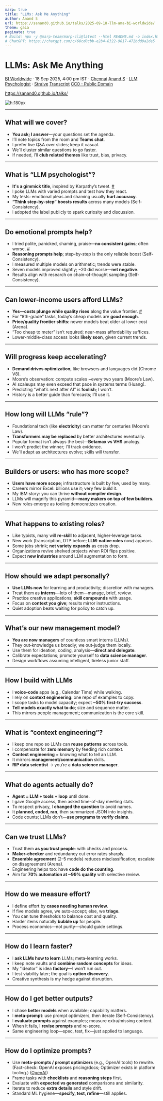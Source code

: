 ```yaml
---
marp: true
title: "LLMs: Ask Me Anything"
author: Anand S
url: https://sanand0.github.io/talks/2025-09-18-llm-ama-bi-worldwide/
theme: gaia
paginate: true
# Build: npx -y @marp-team/marp-cli@latest --html README.md -o index.html
# ChatGPT: https://chatgpt.com/c/68cd0cbb-e2b4-8322-9817-472bdd9a2de5
---
```


<style>
transcript { display: none; }
</style>

# LLMs: Ask Me Anything

[BI Worldwide](https://www.biworldwide.com/) · 18 Sep 2025, 4:00 pm IST · [Chennai](https://maps.app.goo.gl/GxW7USQhuknHL3Vs5)
[Anand S](https://s-anand.net/) · [LLM Psychologist](https://www.linkedin.com/in/sanand0/) · [Straive](https://straive.com/)
[Transcript](https://github.com/sanand0/talks/blob/main/2025-09-18-llm-ama-bi-worldwide/README.md)
[CC0 - Public Domain](https://creativecommons.org/publicdomain/zero/1.0/)

https://sanand0.github.io/talks/

![h:180px](https://api.qrserver.com/v1/create-qr-code/?size=150x150&data=https://sanand0.github.io/talks/2025-09-18-llm-ama-bi-worldwide/)

---

## What will we cover?

- **You ask; I answer**—your questions set the agenda.
- I’ll note topics from the room and **Teams chat**.
- I prefer live Q\&A over slides; keep it casual.
- We’ll cluster similar questions to go faster.
- If needed, I’ll **club related themes** like trust, bias, privacy.

<transcript>

## Host Introduction

We know what HT session stands for because you have explained briefly about it in one of our email communications. And also this is actually a practice of bringing an eminent speaker from the external world who is a subject matter expert to come and share—I mean, create this forum to come and share the best practices and also the subject that they are a kind of expert in.

And this time, in the HT session for this year, FY26, the first session that we have actually scheduled is today, across India. We, on behalf of DAW India, will welcome with a big round of applause, Mr. Anand.

Welcome, sir. There is a quick note. We were just preparing this quick welcome note, going through his website, and there has been a lot of interesting information that he has written on his own. And he has kept it ready in case of any of these sessions, that he wanted to present what is the welcome note that you want to give him. And few experts from what he has actually listed down.

He is an… he is an LMM psychologist that we have actually mentioned. He takes psychology and also he is a co-founder for an organization called Gramener, which is now called as Strive. And he is one of the top 10, one of the top 10 data scientists in India, right? That is, that is also one other thing.

And he is a student of Vidya Mandir, where even Prasad has been one of his batchmates there. And he is a next alumni of IIT Chennai. IIT, the first, the top 10 prestigious institutions have been listed in NIRT this year. So he is from IIT Chennai. And then, he didn’t stop there. Impressed by his managers in IBM, he also went ahead and did his business studies in IIM Bangalore. Right? So he’s both IIT, has done both in IIT as well as in IIM as well.

And he worked at different companies like Lehman Brothers in investment banking, and a couple of brief stints with Boston and Infosys Consultancy in London. Then the startup bug bit him. So along with his four like-minded friends, he started this organization called Gramener. And eventually, that was, then he moved to Singapore and that was taken over or acquired by a company called Strive. That is where he is from.

And you know, we have also mentioned about his blogs. His blog is S-hyphen-anand.net. And he is also a TED speaker, and you could see a lot of his talks that is recorded, and there is a repository on his website. You can go ahead and look at it.

And finally, on the personal side, he has been called as Ajith or Arvind Swami during his IIT sessions, on a funny side of it. And he is also, has learned both Mridangam and keyboard for quite some years and performed at his college as well. With that note, welcome you, sir. The floor is yours. Thank you.

## Speaker's Talk

So now you know, if you want somebody to introduce you, you write the introduction, give it to them.

What shall we talk about today? The floor is yours, actually. I can talk about all kinds of things. **What I talk about will be interesting to me. What you ask for will be interesting to you. You ask.**

**Question**: LLMs is a broad topic. What would you like to know? What are you curious about? What are you worried about? And people on Teams, please feel free to type your questions or topics that you would like to talk about on the chat. I’ll also make a note.

**Question**: Security concerns and data privacy.

**Question**: What do you mean by LLM psychologist?

**Question**: How do you learn?

**Question**: Who has more scope? The one who creates the models or the one who uses?

**Question**: So we already talked about RIP Data Scientist. So maybe it is playing different roles, so we don't want that to happen. So what is it that it's going to do?

**Question**: How long will LLM rule the world?

**Question**: Can we trust the LLM?

**Question**: And from Teams: Bias and lack of transparency as of now.

**Answer**: Fair point. I will club that with, "Can we trust LLMs?" I'll probably take one or two more questions and then we will... Is MCP server integration to LLMs better than OpenAI integration?

**Question**: What is next to AI and what would be the future of roles in software industries that we have today?

**Question**: Is it feasible from a cost perspective, compared to the lower middle class?

My screen is not yet visible, so I will share my screen. And it should be visible if this says it is visible. Great.

</transcript>

---

## What is “LLM psychologist”?

- **It's a gimmick title**, inspired by Karpathy’s tweet. [#][1]
- I poke LLMs with varied prompts and test how they react.
- My tests: emotional pleas and shaming usually **hurt accuracy**.
- **“Think step-by-step” boosts results** across many models (Self-Consistency).
- I adopted the label publicly to spark curiosity and discussion.

<transcript>

So, some of you may have heard of Andrej Karpathy. He coined the term LLM psychologist. He put in a tweet, and here it is somewhere. This was the tweet that originally coined the term.

Is there a way we can reduce the volume so that I can speak a little louder and people still not have a problem? Okay. Now that I am speaking and this is not picking it up. That's about it. Good. Yes.

So Andrej Karpathy said these examples illustrate that no matter how trivial, it makes sense to be a prompt engineer. And he says, I also like to think of this role as a kind of LLM psychologist. I was delivering a talk at MDI Gurgaon and I needed some gimmick. So, what I did was called up our head of HR and said, "Manju, do you have any problem if I start calling myself LLM psychologist? Can I make that my official designation?" She said, "Anand, you have sold your company, you can do what you want." Okay. I went on stage, opened LinkedIn, and in front of everybody, changed my designation to LLM psychologist and declared myself as the world's first official LLM psychologist.

**What is it? It is a gimmick. What does it really mean? Nothing.** This is exactly what I did in 2011 when the term data scientist was coined. I started calling myself data scientist. That term picked up. This probably won't, but it's still different. But what do I do? What I do is explore LLMs, understand what they do, poke them in different ways, and see if by poking them in different ways, they behave differently.

</transcript>

---

## Do emotional prompts help?

- I tried polite, panicked, shaming, praise—**no consistent gains**; often worse. [#](https://sanand0.github.io/llmevals/emotion-prompts/)
- **Reasoning prompts help**; step-by-step is the only reliable boost (Self-Consistency).
- I measured multiple models on arithmetic; trends were stable.
- Seven models improved slightly; \~20 did worse—**net negative**.
- Results align with research on chain-of-thought sampling (Self-Consistency).

<transcript>

For example, one of the things that I have been looking at is people keep saying if you tell an LLM something like, "Oh dear, I am absolutely overwhelmed and I need your help right this second. My hands are shaking, my heart is racing, I urgently need your help, my life depends on it." So if you emotionally blackmail an LLM, it does better. Some people say if you are polite, it does better. Some people say if you say you are a stupid model, it does better. Are these correct? So I tried it out. I ran this on a whole bunch of models, asked it to do some simple arithmetic. And for each of these models, for each of these prompts, I was looking at when does it perform better, which is green, and when does it perform worse, which is red, took the average, and I find that if you emotionally blackmail it or shame it, it actually does consistently worse for many of the LLMs. Seven of them actually do slightly better, but 20-odd do slightly worse.

Reasoning, that is, **"think step-by-step," is the only prompt where it, by and large, consistently improves the performance** in a statistically significant way. And of course, this is something that most models have already incorporated. That's why we have the new reasoning models. And things like being polite, praising them, being afraid, doesn't have any conclusive evidence. On the margin, they might make the model slightly worse, if anything, that's what we have evidence for. This is the kind of thing that I do. Poke models, try and see how they behave, and try and justify my name of LLM psychologist.

</transcript>

---

## Can lower-income users afford LLMs?

- **Yes—costs plunge while quality rises** along the value frontier. [#](https://sanand0.github.io/llmpricing/)
- For “8th-grade” tasks, today’s cheap models are **good enough**.
- **Price/quality frontier shifts**: newer models beat older at lower cost (Arena).
- “Too cheap to meter” isn’t required; near-mass affordability suffices.
- Lower-middle-class access looks **likely soon**, given current trends.

<transcript>

Is this a technology that can reach the lower middle class? Let's see. If I look at the price of LLMs, now the way in which we quantify the price of LLMs, this is a chart that plots a whole bunch of models. X-axis is the cost, Y-axis is the quality. And I'll explain how we measure quality in a minute. But the X-axis is cost per million tokens. What that means is if you take the entire Harry Potter, all seven books, and put it into an LLM, or if you take the King James Bible in its entirety and put it into an LLM, that's about a million tokens. How much will it cost? For the expensive models like GPT-4.5 Preview, it costs $75. GPT-4 costs about $30. This is a logarithmic scale. If you take one of the newer models like DeepSeek Coder One or GPT-Hi, it costs around a dollar. For the really inexpensive ones, Gemini 1.5 Flash, 3.8 cents. Amazon Nova, 3.5 cents.

Now, the quality of an Amazon Nova or Gemini 1.5 Flash, these are somewhat newer models, is comparable to an old model like GPT-4, because the Y-axis is quality and they are roughly at the same height. What do we mean by quality? There is a site, LMSys Leaderboard or LM Arena as it's called, where people can put in any question like, "Why did the chicken cross the road?" and it then sends that request to two different models, but it doesn't tell you which are the two models that it is sending it to. Both of them will generate an output. And then people can read both the responses. So this one says the answer is of course to get to the other side, but it's saying they are trained to escape the farmer's constant expectations. Now it's trying to crack a joke. Annoying fowl language. Okay, these are not bad jokes. And this one just says to get to the other side. I definitely like the one on the left better. So I'm going to say left is better. Now at this point, it will reveal which model it is to me, but I am doing a blind test. I did not know which was the right model. But like this, about 3.5 million people have rated a variety of different models. Llama 4 Scout on the left, MiniMax N1 on the right. Both slightly old models. But I have contributed my rating to the 3.5 million and then it becomes like a chess match. The Elo score is computed between two players who play chess. The exact same algorithm, the Elo score, is computed for these models, and that's what the Y-axis is about. Grandmaster level is 2,400 plus or some such thing. We have scores right now for models ranging from about 1,000 to as high as about 1,500. And this has evolved over time.

So if we start in let's say March 2023, we had GPT-3.5 Turbo, Elo score of around 1141. Not bad, but in my mind, I think of this as close to, let's say, 8th class level intelligence, which is not bad. This is not an 8th class student who knows only what an 8th class student knows. This is an 8th class student who has read all of the internet. A fairly smart student, and I would rely on them for a bunch of things. And not very cheap, but not very expensive. Claude-1 was more expensive, $8 for roughly the same level of quality. But then things moved over time. We started getting newer and newer models. So around March 2024, for instance, Claude 3 Haiku emerged as relatively cheaper and better than many of the neighboring models. Now the models in green are what we would deem as the frontier. That is, there is no model that is both cheaper and better than those models. Let's take Claude 3 Sonnet. There is nothing that is to the top left. Nothing that is both cheaper and better. Similarly, nothing to the top left of Claude 3 Haiku. So there's no reason why you would not pick one of these models. For any other model, let's take Gemini Pro. Claude 3 Haiku is cheaper and better. So why would you ever pick that? As models improved, the cost falls for a given level of quality. GPT-4o Mini was another big leap in that frontier. And then another one that happened was DeepSeek Coder One, which pushed the bounds of cost and quality a fair bit. And as things... Gemini 1.5 Flash Preview was another big jump in that stage. Gemini 1.5 Pro was dominating. This is where we are approximately as of last month, with GPT-Hi being the smartest model. Now, I said this is roughly class 8 level. Around the middle would be class 12 level intelligence. Near the top is close to postgraduate level intelligence. Meaning GPT-5 today is as good as hiring a postgraduate in many areas.

Now, a postgraduate level intelligence is very different from a postgraduate. For example, you tell a postgraduate something now, they will probably remember it an hour later. You talk to ChatGPT in one window, you reopen another window, it has forgotten it in 5 seconds. So you should think of it like Ghajini. It has zero memory. There are several quirks like this. We don't really know how to deal with LLMs, but let us specifically talk about cost. Is it accessible to the lower middle class? What we have is there was a time when an 8th standard level intelligence was available for about a dollar. Over time, that ended up becoming available for something in the order of higher intelligence was available for 5 cents, processing that entire volume. The difference between the most expensive, $75, and the least expensive, about 3.5 cents, is 3.5, 35, $3.5, $35. So that's about 1,000, more than 2,000 times. In other words, **people are creating good models, and it rapidly becomes 2,000 times cheaper**, or it has become about 2,000 times cheaper. Now, will that continue to happen? Let's talk about that. But if it does continue to happen, or even if it doesn't continue to happen, if we take what we have right now, 2,000 times cheaper is nothing to be laughed at. It is crazy. It is the difference between a $1,000 budget and a $2 million budget. Enormous scale that is possible. ChatGPT has, OpenAI has released a 400 rupee plan, and they are probably going to be doing it at a decent margin. If not, DeepSeek or one of the Chinese companies will come in and release it at crazy cost.

People believe that there will be a time when it is too cheap to meter. Arguably, it doesn't need to become too cheap to meter. Electricity is reaching the masses. So intelligence at that level will probably get there. Long answer, but my point of view on is it reachable to the lower middle class is, **yes, maybe not today, but soon enough, given the pace of progress.**

</transcript>

---

## Will progress keep accelerating?

- **Demand drives optimization**, like browsers and languages did (Chrome V8).
- Moore’s observation: compute scales \~every two years (Moore’s Law).
- AI scaleups may even exceed that pace in systems terms (Huang).
- Predicting “what’s next after AI” is **foolish**; I won’t.
- History is a better guide than forecasts; I’ll use it.

<transcript>

Will the pace of progress continue? That many people that I follow and whose opinion I think is well considered believe that we are nowhere near any kind of limit. Moore's Law, which was that every 18 months, one and a half years, computing power of chips will double, has held for decades, since the 1970s when he coined this as a principle. It's happened, but it's happened for very different reasons at different times. But one of the biggest driving factors was that the entire world was using it and there was a huge demand for it to become better. Languages become faster that way. Pretty much everybody is using a browser. JavaScript was such a slow language, and then Chrome came in and introduced the V8 engine, and the speed at which JavaScript gets executed dramatically increased. PHP is a slow language. Facebook came in, improved it, and it became a much faster language. Once there is strong demand, there will be investments that go into it, that will optimize it. And there is more demand in AI than any other field. So I also don't see it tapering off. Which kind of leads to the question, "What's next after AI?" **I don't even know what's next in AI. Who knows what's next after AI? I have absolutely no idea.** So I'm not even going to try and predict. I'm not going to try and predict the future in many areas. I'm not even going to try and predict the present. It's hard enough to understand. I'm going to try and share what I've seen from the past. But what I've seen is that what we can learn from history is probably more relevant for us than what the future might hold, because we've seen things like this so many times.

</transcript>

---

## How long will LLMs “rule”?

- Foundational tech (like **electricity**) can matter for centuries (Moore’s Law).
- **Transformers may be replaced** by better architectures eventually.
- Popular format isn’t always the best—**Betamax vs VHS** analogy.
- I won’t predict the winner; I’ll track evidence.
- We’ll adapt as architectures evolve; skills will transfer.

<transcript>

How many typists do you know? Professional typists? Word processing killed out an entire industry. What happened to them from a professional perspective? Their job as a typist vanished. Did they vanish? No. In the 1940s, there was a strike of lift operators in New York. The entire city came to a standstill. Where are the lift operators? In the late 1800s, London was entirely powered by an army of lamplighters. They would go light the lamp in every street. The number of these was ranging in several hundreds of thousands in just that city. Where are they now? With self-driving cars, you will probably ask the question, where is the driver as a profession? People will change. But that does not mean A, that we have not seen this before, and it does not mean that it is a good thing either. It can be a bad thing also. But it is not something that we have never seen before or any such thing. These things keep happening. It's just that now that it seems like it's happening to us, we say, okay, what should we do? Which is a good question to ask. What should we do is a good question to ask. But "Oh, this is new" is putting it at a higher level of, putting on a pedestal that it doesn't belong. You've seen this kind of a thing every year, some profession or the other just vanishes at scale. We just haven't been as aware of it.

Which is exactly the answer that I'm going to give to the question, "How long will LLMs rule the world?" There are two parts or two interpretations of this question. How long will AI rule the world? How long will large language models, that is the transformer architecture, rule the world? For the first question, I have no answer. Maybe forever, because electricity was arguably seriously scientifically investigated since the 1700s. Benjamin Franklin has talked about his Leyden jar experiments in that era, and people were discovering new things with electricity every day. And that process of discovery continues today with solar energy, we are discovering new ways of transforming something into electricity. The kind of investment that is going into the energy space, specifically into electricity-based vehicles, is enormous. How to make batteries lighter and more efficient is a continuing discussion. So after 350 years, something as foundational as electricity continues to be fairly important. And at the same time, something as revolutionary as a Polaroid camera, who talks about a Polaroid camera these days? So I don't know whether AI itself will go that way. But transformers, which is the specific technology that is behind the bulk of large language models today, people are saying there are other mechanisms. Yann LeCun of Meta is one of those who is a strong proponent of some of the newer architectures, and he believes that the way forward is where LLMs will understand the world, not just words, and the world cannot be modeled in the same way that we are looking at transformers. It is more language that can be modeled this way. Therefore, we need to go beyond that. And there are several non-transformer architectures. Maybe he's right. Maybe he's supporting a Betamax format. Some of you may know that Betamax versus VHS was a huge debate during the videotape era. Betamax was a better format. VHS was the more popular format. And just with marketing, it won out. That can happen too. It doesn't necessarily need to happen that the better format will win. So transformers might not be the best format. It is the popular format. It is unclear whether the popular one will win or the better one will win. So no idea about this either.

</transcript>

---

## Builders or users: who has more scope?

- **Users have more scope**; infrastructure is built by few, used by many.
- Careers mirror Excel: billions use it; very few build it.
- My IBM story: you can thrive **without compiler design**.
- LLMs will magnify this pyramid—**many makers on top of few builders**.
- New roles emerge as tooling democratizes creation.

<transcript>

Let's take who has more scope? The one who creates LLMs or the one who uses LLMs? Who has more scope? The one who creates software or the one who uses software? How many people think there is more scope for people who create software than uses software? How many people think there is more scope for people who use software? That's about 30%. Which means that 70% of you are very diplomatic. Nice.

Okay, that answers the question about LLMs as well then. That is, there will be more demand for people to use, more scope for people who use LLMs, simply because there are so many more opportunities. When I joined IBM in '96, the person sitting in front of me on the train asked me, "What did you study?" "Chemical engineering." "Why are you coming in and taking all the computer science jobs?" "I don't know." "Do you know how to create a compiler?" I've never created a compiler before. "How will you survive in the software industry without even knowing the basics of compiler design?" "I don't know." I survived quite well. I have probably met about five or six people who know how to create a compiler. They don't have jobs because people don't need more and more compilers. People need more and more people who do simple things like me, that is build stuff on top of compilers. Think of it as an inverted pyramid. Infrastructure will be created by a few people. That can be distributed to a large number of people to use it. How many people use Excel? How many people create Excel? It's going to be like that.

</transcript>

---

## What happens to existing roles?

- Like typists, many will **re-skill** to adjacent, higher-leverage tasks.
- New work (transcription, DTP before; **LLM-native roles** now) appears.
- Some jobs shrink; **net variety expands** as costs drop.
- Organizations revive shelved projects when ROI flips positive.
- Expect **new industries** around LLM augmentation to form.

<transcript>

So, what is the future of software or analytics roles? What was the future of the typist when word processors came in? What do you think happened to them? Any guesses?

**Question**: They learned computers.

**Answer**: They learned computers. And what happened after that?

**Question**: They started using it.

**Answer**: They started using the keyboard, and what jobs did they find?

**Question**: Data entry. Stenographers. Other jobs coming.

**Answer**: Now, something like transcription, this where did this come from? It's a completely new job and suddenly opens up a huge space. People are sitting and doing that. DTP comes in because it is now more practical to enter stuff. See, because we had computers and people wanted to move everything into computers, an entire new space of jobs came in. **Now we have LLMs. Heaven knows what they will lead to. And we'll take some guesses. But that basically means that it's creating a new industry.**

Do you already have those skills? Who knows? Maybe we do, maybe we don't. It's entirely possible that the demand for the skills that each of us have could suddenly skyrocket. Let's take examples. Software. Because LLMs can help a software developer code faster, or LLMs can automate software. Great. So which means that there will be many, many, many, many people who will create software. People who can't even program can create software. Great. Theory number one. Therefore, there will be less software developers because people can create software by themselves. Theory number two. Therefore, the value of software, ROI of software, for an hour of investment, the amount that you can get is dramatically higher. If the ROI or the value of something goes up, demand will go up. The person who's creating the software or wants to create the software will say, "Now I want not one software which I can spend time creating on, I want 10 pieces of software." And it's so cheap. Can some of you do this? And somebody who knows how to create some of the software will have a slight edge. They have seen what the basics will have a small edge. Those who know more stuff will probably be able to design even more complex software. Now it starts becoming possible to create software that was not practical before. Companies will say, "Oh, all those 30 projects that we shelled last year because the cost was 3x the value, now can it be done within the budget?" You can say, "Oh yeah, we can do it at one-third the price, not three times the price." Okay, let's do it. Where are the people? Okay, go hire.

Our clients are coming to us and saying, "We need GenAI people." So what do we do? We take people, we put "GenAI" in front of their designation. Data engineer, GenAI data engineer. QA, GenAI QA. Consultant, GenAI consultant. And we give them training, one-day training, one-week training. With GenAI everything is faster, right? And we put them in front of the client. Now the client says, "Do you know GenAI?" The person says, "Yes, I do." And when you ask, "Do you know GenAI?" "Then I know GenAI."

So, there is a demand. Somebody has to fill it. And people will be filling it. Now, does that mean that if you are not the one who's jumping in early to fill that role, you're getting left behind? Maybe. Or maybe you're the person who will be getting the better opportunity which will come up later. I have no clue. So I think it is going to be completely useless for me to try and predict how jobs will evolve. But there are a few patterns that we are seeing. I will come to that in a few minutes.

</transcript>

---

## How should we adapt personally?

- **Use LLMs now** for learning and productivity; discretion with managers.
- Treat them as **interns**—lots of them—manage, brief, review.
- Practice creative applications; **skill compounds** with usage.
- Focus on **context you give**; results mirror instructions.
- Quiet adoption beats waiting for policy to catch up.

<transcript>

What do we do about it? I think there is one thing that is fairly obvious, which is use them. They are good for us in any case. Somebody has given us a technology at low and lowering costs. At the very least, we should use it for our learning, upskilling, for our jobs. A lot of people have this fear that if they say, "I am using AI for my job," then my manager will then feel that AI can do my job and replace me. Okay, don't tell your manager. That doesn't mean you don't use it. Whether you tell them, don't tell them, that is entirely an interpersonal discussion. But not using it, there is no need to not use it. Especially when it can give you a leg up and it gives you practice. Use it, practice it. Especially when people do not realize what this technology can do and the ways in which we can creatively use it. So the more you are able to use it creatively, the more powerful it becomes.

So now, I'm going to pause here and take questions from the chat. What's the impact of jobs when AI is everywhere? Yeah, I will talk a little more about this in a short while. LLM augmentation in future customer support and personalized data analytics and insights. Yeah, let's talk about this in a specific use cases that we should take up.

</transcript>

---

## What’s our new management model?

- **You are now managers** of countless smart interns (LLMs).
- They out-knowledge us broadly; we out-judge them locally.
- Use them for ideation, coding, analysis—**direct and delegate**.
- Calibrate expectations; promote yourself to **data science manager**.
- Design workflows assuming intelligent, tireless junior staff.

<transcript>

Okay, let me go back here. The answer to all of these is **you are now managers. You have a huge team of interns. Learn how to deal with them.** Soon these interns will become smarter and smarter. They're already smarter than us. I probably know more than an LLM in two or three areas. It knows more than me in 25,000 areas. Okay. We use them. It's not that that's going to cause a problem.

</transcript>

---

## How I build with LLMs

- I **voice-code** apps (e.g., Calendar Time) while walking.
- I rely on **context engineering**: one repo of examples to copy.
- I scope tasks to model capacity; expect **\~50% first-try success**.
- **Tell models exactly what to do**; size and sequence matter.
- This mirrors people management; communication is the core skill.

<transcript>

Now, I said I'll show you examples of how I'm using it, and I showed how I'm ideating with it. I also said I will show how I code with it. Now this ideator tool that I showed you was entirely coded by an LLM. How was it coded? So I prefer coding while walking. Now it's, earlier I could not do that very easily. Now it's becoming possible. How? Well, Codex from ChatGPT is, and you'll find you're probably already familiar with it, has a voice input. I can dictate to it. And I can do that from my phone as well. And many of the items that I merged are of that kind. So I'm going to code using my voice an application. What kind of an application shall we build? I wouldn't mind going through my Google Drive and... so if I ask it... or not even my Google Drive, let's say I ask it to go through my calendar and figure out who are the people that I'm spending the most time with. That sounds like a reasonable application that I can have it build.

So, let's do this. Build a tool called calendar time. This should ask the user to log in with their Google account and ask for Google Calendar permissions. When it does that, go through their calendar, specifically the last two weeks by default, but allow the user to specify a different option so that they can choose a different time period if they want. And then get all the meetings from this time period and show that list. But above that list, I want you to show a table that summarizes who are the people that they are spending time with, that is who are the people that they have sent invites to or who have sent invites to them, with the total amount of time that they have spent with that person, sorted in descending order. This can be a long list, so do some UI magic to make it look good. I want this application to look pretty. Now for logging in, don't use the client secret and client ID and all that. Use the UI-based mechanism. You will find that somewhere else in this repository, so you should be able to figure it out.

Now, this is roughly how I build the applications. Let us have it create two versions. Now, let us code.

</transcript>

---

## What is “context engineering”?

- I keep one repo so LLMs can **reuse patterns** across tools.
- I compensate for **zero memory** by feeding rich context.
- **Context engineering** = knowing what to tell an LLM.
- It mirrors **management/communication** skills.
- **RIP data scientist** → you’re a **data science manager**.

<transcript>

There are three things that I want to flag off in the workflow that you just saw. Voice, two options, and towards the end, I said, similar to the other tools in this repository. Let's start backwards. I find that if I have to give instructions every time, it is painful. The problem is that it does not remember stuff that I remember. We normally expect that everyone knows what we know. That's why we get angry when people don't understand us. This thing has zero memory. So there's a lot of effort that goes in into creating context. Which is all good, and we should do that. The way I find it convenient to give context is, rather than maintaining separate repositories for everything, for my tools, I maintain one repository. And that repository is what I have put this task into. And the reason that helps is it can take examples from my other tools and use that as a reference. And I've built a variety of tools. I have another tool that does something with Google Tasks, so I know it will be able to figure it out. Which also relates to a point that I mentioned earlier, which is knowing what it can and cannot do. I've done this about 80, 90 times, this sort of a thing, not this particular example. This I'm trying for the first time. But I know that this is roughly at the 50% failure threshold. 50% chance it will work, 50% chance it will fail, which is why I'm picking it because irrespective of whether it succeeds or fails, it will be a useful example. In short, make sure that you are giving it enough information. That is largely what context engineering is about. And therefore, one of the things that you should learn, whether you are looking at this as a data scientist or a software engineer or any kind of learner, context engineering is important. **Knowing what you need to tell an LLM for it to do what it should do.** Another way of thinking about context engineering is communication. If you want somebody to do something, you have to give them the information so that they can do something. Now, they will come and ask you. LLMs do that as well. If they don't do the job, you can fire them. You can do that with LLMs as well. After doing this for a few weeks, few months, etc., you will get the hang of it and you will get promoted as a manager. That is what will happen here also. **This is no different from management. And therefore, if you want to know how to learn LLMs, learn people.** Not very different. Management is perhaps the same thing as LLM psychology or AI coding or whatever it is. You have a thousand interns now, who are programmers who can work with you. They are also transcribers, they are also all kinds of other things. But you are a manager now. Likewise, you have a thousand analysts. Therefore, you are no longer a data scientist. **You are a data science manager. Rest in peace data scientist, you've been promoted. That's what happened to you.**

</transcript>

---

## What do agents actually do?

- **Agent = LLM + tools + loop** until done.
- I gave Google access, then asked time-of-day meeting stats.
- To respect privacy, I **changed the question** to avoid names.
- It **planned, coded, ran**, then summarized JSON into insights.
- Code counts; LLMs don’t—**use programs to verify claims**.

<transcript>

Now, this particular thing, which is happening here, right? Can be done in a slightly different way. Let me show you API agent. Agents are all the buzz these days. But here's what is an agent? An agent is an LLM running tools in a loop. Let's go through that. LLMs is clear. Running tools, meaning they can take actions, they can do stuff beyond what LLMs can do. You are giving them arms and legs. For example, one of the arms and legs that I can give it is access to my Google account. So I will sign in with my Gramener email ID. And it's not verified, but that's perfectly fine because I built this app. And continue. And log in. So now I have given it access to one tool. I could have given it access to a whole bunch of tools. Running tools in a loop, which means that you give it a task. It will do something. It doesn't get it right, do it again. Again. Again. Again, until it gets the job done. It can do this loop in a variety of different ways. It can say, first I will plan what are all the things that I'm going to do. Then I'm going to execute it. Then I'm going to run it. Then I'm going to fix it. Then I'm going to interpret it and tell the person. And if there is a mistake anywhere, I will go back and do this. In other words, it will keep taking a step forward, but it doesn't always have to be in the same direction. It can meander all over. You are basically giving it permission to continue working. That is the crux of an agent. And you are giving it permission to continue working in any way it wants and giving it prior guidance, which is what we do with humans. So put another way, I don't know how many of you have used sites like Fiverr or Mechanical Turk or whatever, but think of it this way. An LLM is where you call somebody, ask a question, get an answer. If it works, great. Doesn't work, done. An agent is where you call somebody and say, "Go research this task, get the job done, and then come back and deliver it to me in an hour, a day, whatever." The amount of time that you're giving it to play around is largely the difference, but otherwise they are fully autonomous.

So I'm going to ask more or less the same question here. Go through my calendar and tell me who are the people that I have interacted most with in the last, let's say, a week, sorted in descending order of time. This is dangerous because it will reveal all the client names, which brings us to privacy. But you will notice that the problem here is not me sending data to the LLM. The problem is me giving data to you. So let us change the question. Go through and tell me what time of day and what days of the week do I have the most meetings with other people at? Look at maybe the last one week's worth of data and submit.

So now what this does is, step one, thinks about how to write the program. It's doing a plan. Step two, writing a program to solve the problem. This part is perhaps the most critical to how can we trust LLMs. Don't LLMs hallucinate? Firstly, it has run the program. It has gotten some results. I can't for the life of me read JSON well enough. But it's saying that I have most meetings on Thursday. At least this Thursday, a total of seven meetings. Afternoon, 12 to 5 PM. And Thursdays, yeah. So busiest day, Thursdays. Busiest time of day, afternoons, 12 to 5 PM. Yeah, I can believe that. This I can trust because it wrote a program to do it. It didn't just go through my calendar one by one. You tell a human, "I want you to count how many people are there in this room." Plus or minus one is very common. Instead, I tell a machine, "Let people go through one by one on that whatever that thing is, that... exactly." Now that, however many times it slides, as long as people don't jump, is going to get it right. That's not going to make a mistake. And code is like that. LLMs cannot count, but code can count. LLMs are fantastic at languages. Code is a language. Let's use it.

</transcript>

---

## Can we trust LLMs?

- Trust them **as you trust people**: with checks and process.
- **Maker-checker** and redundancy cut error rates sharply.
- **Ensemble agreement** (2–5 models) reduces misclassification; escalate on disagreement (Arena).
- Engineering helps too: have **code do the counting**.
- Aim for **70% automation at \~99% quality** with selective review.

<transcript>

So the way I see it, the workaround to LLMs hallucinating, one of the workarounds to LLMs hallucinating, which is the same problem that humans hallucinate. humans get stuff wrong. Humans make mistakes, LLMs hallucinate, same thing. Now hold on, **we have centuries of experience dealing with human mistakes. That is literally what engineering is about. It is literally what management is about.** We know so many things about this, right? So, for example, one of the things that we can do is double check, maker-checker, existed for centuries.

We were looking at how can LLMs accurately classify chat messages. Somebody says, "Could I take a quick look at my invoice?" Somebody says, "I need help adding some items." "When will I receive my order?" And we ask LLMs to classify it. GPT-4.1 mini got it wrong. It put it under delivery period instead of, sorry, put it in track order instead of delivery period. But Nova Lite got it right. Meta Llama 4 Scout also got it wrong. It put it into delivery period instead of track order, or the other way around, whatever. Whereas for certain questions, many of the LLMs tend to get it right. So, once we do an evaluation against a data set and we know that the LLMs are getting some of these right, some of these wrong, what we can do is start looking at, are they correlated? Do they make the same kinds of mistakes? It turns out that they are not very correlated. So here, the models that are, so the diagonal is yellow. Models are obviously agreeing with themselves. But the answers from, let's say GPT-4.1 Nano are quite different from the answers from Google's Gemma 3. The answers from Gemma 3 are quite different from the answers from 2.272B. So if the models are not likely to agree amongst themselves, and anyway, humans also don't agree amongst themselves, that's a different story. Then what we can do is have one cross-check the work of the other. They are not going to make the same kind of mistake. What is the impact of cross-checking? On average, if you have a model, let's say, classify this, it makes about 14% errors. When you double check and say, "Only if both of you agree, I will take your result," only 3.7% errors. Now you say triple check it. "Only if all three of you agree, I will take the result." 2.2% error. Quintuple check it. Then five of you agree, I will take the result. 0.7% error. And this is by randomly picking models, meaning that by carefully picking models, we can do even better. But that increases manual work because if they disagree, if even one of them disagrees, we will have to check. How much does it increase by? In this case, we found that even with quintuple checking, it's 28.1%, meaning roughly **70% is automated at 99.3% quality. I'll take that. 70% cost reduction at far better than human quality.** How many people can I say are going to get it right 99% of the time? This is fantastic.

So, there are broadly two directions or approaches to how we solve the problem of systems making mistakes, systems being humans or systems being models. One, we solve it through a management process like double checking, triple checking, quadruple checking. The economics will determine how we run the process.

</transcript>

---

## How do we measure effort?

- I define effort by **cases needing human review**.
- If five models agree, we auto-accept; else, we **triage**.
- You can tune thresholds to balance cost and quality.
- Harder items naturally **bubble up** for people.
- Process economics—not purity—should guide settings.

<transcript>

**Question**: How do you define effort?

**Answer**: In this particular case, if there are 100 messages to be checked, then if the model, five models agree and we pass it, then this happens roughly to about 72 of those messages. The remaining 28 messages need to be checked. They may be complicated messages, so you may say, therefore this, okay, do the calculation. Maybe it is 35% effort instead of 100% effort. But the point is here, I'm simply measuring the number of messages that they disagreed on.

So we can, option A, solve it as a management process solution like this. Or we can use code. And the code here, in this case, solved the problem by automating it, which is the engineering version of the solution. Which is what we have been doing for a long time. Therefore, can we trust LLMs? As much as we can trust people. They have their own accuracies. Some are better than others. Use the principles that we know. Bias and lack of transparency and trust, I will come to in a minute.

But what do we do from a job perspective? Because one of the answers to the question, "What do we do?" is learn how to use LLMs better. I'll tell you how I'm learning how to use LLMs better. I am asking LLMs how I can learn how to use LLMs better. They are smart. It's a postgraduate level intelligence. Supposing somebody said, "Anand, I will give you at the cost of $20 a month, however many postgraduates as interns as you want. However many. You want 100, I will give you 100. You want 1,000, I will give you 1,000." My first response is, "Boss, I can't even manage myself, let alone other intelligences." But if somebody's giving it at that crazy a cost, especially zero marginal cost, I have to learn. And these are smart, so they teach me.

</transcript>

---

## How do I learn faster?

- I **ask LLMs how to learn** LLMs; meta-learning works.
- I keep note vaults and **combine random concepts** for ideas.
- My “ideator” is idea **factory**—I won’t run out.
- I test viability later; the goal is **option discovery**.
- Creative synthesis is my hedge against disruption.

<transcript>

So one of the things that I'm trying to do is explore new ideas. How do I explore new ideas? By asking LLMs. How do I ask LLMs? So one of the things that I learned is somewhere where I was reading through what ChatGPT said, it said creativity is about combining ideas. Now my job is at Strive, the organization that I work at, of heading the innovation team. Innovation is about creativity. So can I get LLMs to help me with creativity? Turns out that there is a specific way in which I can do that. I take notes fairly extensively. I have notes around a variety of topics, and I document them as LLM related notes, things I learned, questions to ask, blah, blah, blah, whole series of topics. So one of the random notes that I took on the 10th of September is that Claude AI can work natively with Excel, PPTX, docx files and so on. Another random idea which I had noted on 14th September is depending on the underlying chip a model uses, floating point multiplications may differ. That is because you, different chips calculate slightly differently, the same model running on different chips can produce different results. And I can randomly pick any one of these ideas or I can pick a specific one. Let's say I want to pick something from things I learned, another thing from, let's say, oblique strategies from Brian Eno or core concepts in different fields. Randomly picking from these, I can ask it to give me something. Let us say I want a startup business idea, combining these two weird concepts, something about habit tooling and something about encrypted computation, and click on ideate.

What that does is send a message to ChatGPT saying, "You are a radical concept synthesizer hired to astound even experts." I have no idea if all of this grand words helps, but... "Generate a big, useful, non-obvious idea that is aligned with startup business idea." This is a templated thing that I have created, so it just plugs in the startup business idea word into it, using the two concepts that I have provided. And I've given it instructions on how to go about doing that. It is supposed to generate five ideas and use specific mental model techniques like inversion, mechanism transplant, constraint violation, all of this I learned because ChatGPT said here are some interesting ways of ideating. And then score them on novelty and utility. Pick the top score and based on that, output the top insight, how I can build this idea, how I can test it and so on, in plain simple English.

Now it is generating it. I have done this maybe about 15, 20 times. Every single time it comes up with something that is totally blows my mind. Maybe it is practical, maybe I can do it, maybe I can't do it, doesn't matter. What I know for sure is **I am never going to run out of creative ideas because this is a factory. It can just keep generating creative ideas.** This is making my job secure.

</transcript>

---

## How do I get better outputs?

- I chase **better models** when available; capability matters.
- I **meta-prompt**: use prompt optimizers, then iterate (Self-Consistency).
- I **evaluate prompts** against examples; measure extra/missing content.
- When it fails, I **revise prompts** and re-score.
- Same engineering loop—spec, test, fix—just applied to language.

<transcript>

Another part of my job is writing code or building demo applications. These days, I have discovered two things. The first is, I can tell the LLM, "Build this," and it will by and large get the job done as long as I know how to size it and prompt it. Sizing it meaning don't give it something more than its capacity to do, which I have to learn from experience. Second is, give it to it in a way that does not confuse it and clarifies how to do things. What do I mean by that? Sometimes I say, "I want a complicated application." Then at the end I say, "Write a very, very simple application." Do you want complex or do you want simple? The latter is somewhat easy to solve. You can use a prompt optimizer. The solution to how do I learn, by the way, or sorry, the solution to... I will rephrase this question. How do you whatever it is, is **ask ChatGPT. It has the intelligence.** Earlier it used to be ask Google, ask friends, whatever. ChatGPT combines both of these.

Now, it's come up with five ideas. It's saying, here is an encrypted habit compiler as a startup idea. A declarative habit file that plugs into your existing tools can change team behavior fast while analytics on encrypted counters so that no one's private work trail is exposed. This is interesting. Supposing I am worried that my manager is tracking all my keystrokes and saying I'm not productive, blah, blah, blah. And you've seen several organizations do that because they want their employees to be productive. And the employees do not want their activity to be tracked at least at that level. Organizations also face privacy issues, so they may not be legally allowed to track. What if there was a way of encrypting what the person is doing, capturing that as habits, and being able to aggregate and run this? This is a practical idea. I did not think of this. ChatGPT thought of it. I am not going to tell my boss ChatGPT thought of it. Not his problem. But I'm going to take this and run with it. So, let's take... is this the one that we looked like? Yeah, this is a reasonably viable business plan. Again, I have to validate it.

If it can do stuff like this, then it gives me confidence that it can do more. But there are a few caveats like I said. One, you have to know what its level of capability is, and you have to know how to increase that level of capability. One of it is better prompting, and I will come to that. But the other is using the best models available. The best model available today probably is GPT-5 Pro, which is accessible only if you have the $200 ChatGPT account. I don't. The best model accessible to me is ChatGPT 5 Thinking, which the free version does not always have access to. Sometimes I get access to it with some quota. And with extended thinking enabled, this is an option that I use. So I'm constantly on the lookout, is there some newer, more powerful model? If so, I will jump to that. Because why would I not?

</transcript>

---

## How do I optimize prompts?

- Use **meta-prompts / prompt optimizers** (e.g., OpenAI tools) to rewrite. (Fact-check: OpenAI exposes pricing/docs; Optimizer exists in platform tooling.) ([OpenAI][10])
- Frame tasks with **checklists** and **reasoning steps** first.
- Evaluate with **expected vs generated** comparisons and similarity.
- Iterate to reduce **extra details** and style drift.
- Standard ML hygiene—**specify, test, refine**—still applies.

<transcript>

Second, I always optimize my prompts. This prompt was carefully constructed by searching for "prompt optimizer." And since I'm using OpenAI models, I search for the OpenAI prompt optimizer. And you will eventually find it, but here is where I would... on the playground for OpenAI, you can put in a prompt. So let's say the prompt is, "Given two concepts, create a new creative idea." Yeah, let's say that is a prompt. Now I click on optimize. What it does is, knowing how a specific model, in this case GPT-5, works, it incorporates prompting best practices, rewrites the prompt, and comes up with a better prompt. Now, this works fairly well if you want to one-shot it, that is you're not really sure what to do and how to improve it. But what if you actually know that there is a specific purpose that you have to apply it for? And while this is churning, I will show you something else. A pharma company came to us and they said, "We want to build a model where we tell the patients what they should be doing after the clinical trial test." So they said, "We administer drugs, and there is a standard procedure. For example, the procedure says that following the administration of investigational antibody MBX 23, blah, blah, blah." That is what the clinical trial procedure says. Nobody will understand this. What we really want to tell them is after you receive the study medicine through an IV, we will watch you closely for four hours at the clinic. We will check your blood pressure, we will check your heart rate. So the left side translates into this. And they shared about 10 or 11 such examples and they said, "Can you convert it?" This is the classic machine learning cycle. And what we can do is pass this to an LLM and tell it to automatically generate the prompt. This is the input, this is the output, you generate the prompt. And it said, "You are a medical communicator tasked with transforming blah, blah, blah," and it provides a prompt. Exactly what the prompt optimizer did as well.

And here for the earlier one, it's saying, begin with a concise checklist, three to seven bullet points outlining how you will approach the two ideas conceptually. And it gives me a reason that initial checklist of three to seven bullets planned first promotes clearer, structured thinking for complex synthesis tasks. The same think step-by-step or the reasoning that we saw earlier. It incorporates these best practices and comes up with a better prompt. Good. So rule number one, always meta-prompt. Not always, if it's important, use a meta-prompt. If it is not important, say what you want. Second, evaluate it. So I can generate the output for this. That is, the first column is the expected input, second column is the expected... input, expected output. Third column is what this prompt generated. So we are taking the prompt that it has given us, generating the output. Now we can then check, does it have any extra content? Does it have all relevant content? What is the embedding similarity between these? And evaluate the prompt. That gives us a set of metrics. So it's gone through this and said, on the generated content seems to be introducing extra details in every single case. So for instance, here, the generated output has extra details that are not presented in the expected output like the study medicine, the disease condition, etc. So the prompt that it has generated seems to be something that is always putting in technical terms, which we don't want in our output. Okay. So now we know that it is failing, which is useful, or it's not working perfectly. And we know that it's particularly failing on this side, but not so much on this side. Good. It's not missing stuff, it's adding too much. Now, rather than manually try and fix it, try to fix it, let's revise the prompt. We will send this again to the LLM and have it correct it. So now it says, okay, instead of you are an expert medical, make it a skilled communicator, not expert, just skilled. And it makes a whole series of corrections like this, which we can then re-evaluate. First time, it got a score of 16.84 out of 30. Next time, maybe it will get something higher, maybe it will get something higher. So you can iterate.

In other words, all of the engineering that you learned is still applicable in this case, just that the domain has transferred. But what we are doing here is learning how to use the tools better. Better models, better prompts, using the tools themselves and whatever else we know to improve the prompts, maybe improve the models. The models themselves are being improved by the labs by the models. And that's exactly what we should be doing as well.

I said I'll show you examples of how I'm using it and I showed how I'm ideating with it. And I also said I will show how I code with it. This ideator tool that I showed you was entirely coded by an LLM.

## Host Conclusion

Okay, that's Anand. Anything more I have to say? I don't know. Great job. Thank you, thank you, thank you. And actually I want to leave it open to the floor, you know? What did you guys get from this session?

**Question**: To use LLMs. If you are not using them till now, then yes, absolutely. Anything else?

**Question**: Go as life takes you.

**Answer**: Go as life takes you. Okay.

**Question**: Transform yourself.

**Answer**: That's one thing. That’s for myself, yeah.

**Question**: Keep thinking about LLMs.

**Answer**: Keep thinking about LLMs. Okay. In fact, once again, I would say don't think. Let the LLM think for you. That's what he said. Right? Don't think.

**Question**: The same thing, if we use LLMs continuously, our brains will deteriorate.

**Answer**: If we use calculators continuously, we stop being able to do mental mathematics. If we use machines continuously, our muscles will atrophy. If we stop cultivating food, then we will lose our ability to survive when there is no food available to us. If we stop wearing clothes, we will lose the ability to protect ourselves against the weather. We should stop doing all of these if we want to live in an environment which is very harsh, where we don't have all of this kind of support. And it is, I'm not saying that we should not do that. I'm saying that over time, the opportunities that we have to live in such environments, the need for such things will keep reducing. We had to study log tables. We did not have the opportunity to use calculators. The current generation has the opportunity to use scientific calculators but not computers in exams. In my exams, I tell them, "Please use the internet, please use ChatGPT, please use your friends, please use your pets if you want, work in a group, pay somebody to take the exam for you, but get the job done." After having told all of this to them, only 50% are copying. The rest are saying, "No, no, I still will not copy. I will do it by myself." And then they come to my company and then they say, "No, I will discover the wheel by myself. I will not reuse, I will only reinvent." There is a place for originality, all of that. There is also a place for reuse and standing on the shoulders of technological innovations is not necessarily a bad thing, but it comes with consequences.

**Host**: Great. Thank you. I don't know, many of you are not sure if you're aware, so Anand is also a professor at IIT Madras, and he makes a lot of new nerds coming out in the space of artificial intelligence, data science, data. If you say data, I think that's him. I know, do check out. I think the biggest learning for all of us, why I really want him to be here is, Anand was not like this two years back. Not like this two and a half years back. He was not. I know him for years, I mean, I don't tell my age here, but or his age, but knowing him from so long. Two and a half years back, in the last two and a half years, if I see how he has transformed himself from being that old data science kind of a person, the old data engineering kind of a person to what he is today, you can figure out when you start following his posts on LinkedIn. He is someone who posts almost every day his thoughts and learnings because he wants to share with the world. With the opinion, if I'm not wrong, that when more and more people share like this, we learn, we are letting our LLMs learn more from it and it's going to help us as we need it. It’s a very different thought process. And I think if you are still using typing and creating PPTs, you do have a problem. If you are still using Excel and formulae on that, we still have a problem. We do have a problem. If you're still not able to understand how to do data analysis from data that you're seeing, you're trying to do manually a lot of things, that means we are not being efficient. I think our promise to our business is about making ourselves more efficient and making our businesses more efficient. And I think there's a huge opportunity. There's a world of abundance right in front of us. And as he talked about Moore's Law, it is always compounding continuously. So please ensure, reflect back, I think the recording is going to be there. Do take a look at it. I'm sure a lot of you will start looking at the recording again, what he did, how he did, how he did the comparisons, how he did the verification of one LLM with another LLM, etc. So please do that in your day-to-day life and ensure that we all actually embrace this as part of our life and not being afraid of staying away from it. That's the last thing that we want to have. And it very much ties into our overall strategy of this year of building the AI muscle. Okay? So thank you, Anand. Thanks a lot. That was eye-opening, heart-opening, I don't know what all to say. You know, I think on behalf of everyone, thanks a lot.

Thank you. Thanks a lot, sir. I also did not know it was so heavy.

</notes>

---

# LLMs: Ask me Anything

[BI Worldwide](https://www.biworldwide.com/) · 18 Sep 2025, 4:00 pm IST · [Chennai](https://maps.app.goo.gl/GxW7USQhuknHL3Vs5)
[Anand S](https://s-anand.net/) · [LLM Psychologist](https://www.linkedin.com/in/sanand0/) · [Straive](https://straive.com/)
[Transcript](https://github.com/sanand0/talks/2025-09-18-llm-ama-bi-worldwide/blob/main/README.md)
[CC0 - Public Domain](https://creativecommons.org/publicdomain/zero/1.0/)

https://sanand0.github.io/talks/

![h:180px](https://api.qrserver.com/v1/create-qr-code/?size=150x150&data=https://sanand0.github.io/talks/2025-09-18-llm-ama-bi-worldwide/)

---

## Quiz

1. **Arena vs. Accuracy:** How does **Arena Elo** differ from benchmark accuracy, and why does that matter for model selection? Cite a risk.
2. **Self-Consistency:** When does **self-consistency** help most? When can step-by-step prompting hurt? Give one concrete failure mode.
3. **Ensembles:** What model diversity / task types make **majority-vote ensembles** outperform single models? When should you avoid?
4. **Scaling Constraints:** Name two **non-algorithmic** constraints that could limit AI progress and describe one mitigation each.
5. **Prompt Safety:** Give one case where **emotion or role prompts** improved outputs, and one case where they **increased risk**.

---

## Errata

- **“It’s a gimmick title, inspired by Karpathy’s tweet.”**
  _Correction:_ Karpathy did write “I also like to think of this role as a kind of **LLM psychologist**,” popularizing the phrase; he did not formally “coin” or define a role. ([X (formerly Twitter)][1])
- **“Reasoning prompts help; step-by-step is the only reliable boost.”**
  _Correction:_ Chain-of-thought with _self-consistency_ is the evidence-backed boost on reasoning tasks; step-by-step alone can be mixed or harmful on some tasks. ([arXiv][2])
- **“Chatbot Arena’s Elo shows quality; frontier shifts.”**
  _Correction:_ Arena Elo measures **pairwise human preference**, not ground-truth task accuracy; it’s subject to biases and provider gaming concerns. Treat as one signal. ([LMSYS][3])
- **“Moore’s observation: compute scales \~every two years.”**
  _Correction:_ Moore’s Law concerns **transistor counts** (originally 1-year cadence, later \~2-years). It’s an empirical trend, not a physical law. ([Wikipedia][4])
- **“Demand drives optimization (Chrome/V8).”**
  _Clarification:_ V8 delivered large, measured speedups (e.g., \~20× over a decade; double-digit improvements in key periods), supporting the claim qualitatively. ([Chromium Blog][5])
- **“AI scaleups may exceed Moore’s pace.”**
  _Clarification:_ Industry figures (e.g., Nvidia) have claimed faster-than-Moore system-level gains; independent analyses warn of energy/data constraints tempering the pace. ([TechCrunch][6])
- **“70% automation at \~99% quality with ensembles.”**
  _Correction:_ This exact rate is **context-specific** (your internal experiment). Literature supports ensemble/majority-vote gains, but effects vary by task and model diversity. ([arXiv][7])
- **“LLMs can’t count; code can.”**
  _Correction:_ Many LLMs still struggle with arithmetic; specialized prompting/training narrows gaps on some benchmarks. Rely on **programs for guarantees**. ([arXiv][8])

---

## Counterpoints

- **Emotional/role prompts sometimes help.**
  Studies report gains from **EmotionPrompt** and **role-play prompting** on some tasks; effects are dataset- and model-dependent and can backfire. ([arXiv][9])
- **Emotion prompts can worsen safety/fidelity.**
  Emotional prompting can **amplify disinformation** or change model behavior in undesirable ways—so use sparingly and audit outputs. ([Frontiers][10])
- **Arena as a single metric is risky.**
  Community and academic critiques note **bias, selective disclosures, and Goodhart effects**. Combine Arena with blinded, task-grounded evals. ([Simon Willison’s Weblog][11])
- **Progress is not unbounded.**
  Energy, chip capacity, and data availability may **bottleneck scaling** this decade; policy and infrastructure timelines could dominate. ([Epoch AI][12])
- **LLM-as-Judge/ensembles have biases/costs.**
  LLM judges show **positional/verbosity/authority biases**; ensembles add latency/cost and can share correlated errors. Use calibrated disagreement routing. ([ACL Anthology][13])

---

## Feedback

- **Pin every claim to a number.** After bold assertions (“2,000× cheaper”, “post-grad intelligence”), add a one-liner with **metric, scope, date, and source**; show a tiny table or sparkline.

- **Label the stance of each statement.** Prefix key lines with **Evidence**, **Opinion**, **Analogy**, or **Anecdote** so listeners instantly know how to treat it; add one-sentence limitations.

- **Tighter demo arc, pre-redacted.** Declare **goal → plan → tool use → code → verify** in 60–90 seconds; show success criteria first; use redacted/sample data to avoid privacy detours.

- **Steer the room with micro-polls.** Open with a 3-option poll to pick the next segment; **re-poll mid-talk**; maintain a visible “parking lot” for deferred questions to keep flow tight.

- **Operational takeaways per section.** Close each segment with a **3-bullet SOP** (“Try tomorrow”), plus **guardrails** (checks, thresholds) so attendees can reproduce results safely.

[1]: https://x.com/karpathy/status/1627366426771337216 "Andrej Karpathy"
[2]: https://arxiv.org/abs/2203.11171 "Self-Consistency Improves Chain of Thought Reasoning in Language Models"
[3]: https://lmsys.org/blog/2023-05-03-arena/ "Chatbot Arena: Benchmarking LLMs in the Wild with Elo ..."
[4]: https://en.wikipedia.org/wiki/Moore%27s_law "Moore's law"
[5]: https://blog.chromium.org/2018/09/10-years-of-speed-in-chrome_11.html "10 years of Speed in Chrome"
[6]: https://techcrunch.com/2025/01/07/nvidia-ceo-says-his-ai-chips-are-improving-faster-than-moores-law/ "Nvidia CEO says his AI chips are improving faster than ..."
[7]: https://arxiv.org/abs/2410.16543 "Large Language Models Powered Multiagent Ensemble for ..."
[8]: https://arxiv.org/html/2406.02356v1 "Language Models Do Hard Arithmetic Tasks Easily and ..."
[9]: https://arxiv.org/abs/2307.11760 "Large Language Models Understand and Can be Enhanced by Emotional Stimuli"
[10]: https://www.frontiersin.org/journals/artificial-intelligence/articles/10.3389/frai.2025.1543603/full "Emotional prompting amplifies disinformation generation in AI large ..."
[11]: https://simonwillison.net/2025/Apr/30/criticism-of-the-chatbot-arena/ "Understanding the recent criticism of the Chatbot Arena"
[12]: https://epoch.ai/blog/can-ai-scaling-continue-through-2030 "Can AI Scaling Continue Through 2030?"
[13]: https://aclanthology.org/2024.emnlp-main.474.pdf "Humans or LLMs as the Judge? A Study on Judgement Bias"
[14]: https://arxiv.org/pdf/2403.04132 "Chatbot Arena: An Open Platform for Evaluating LLMs by ..."
[15]: https://www.reuters.com/business/energy/us-data-center-power-use-could-nearly-triple-by-2028-doe-backed-report-says-2024-12-20/ "US data-center power use could nearly triple by 2028, DOE-backed report says"
